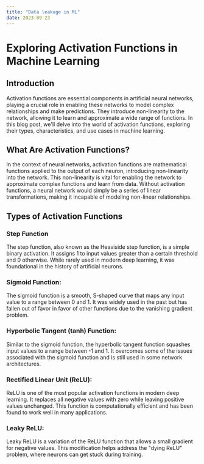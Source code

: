 ```yaml
---
title: "Data leakage in ML"
date: 2023-09-23
---
```

# Exploring Activation Functions in Machine Learning

## Introduction

Activation functions are essential components in artificial neural networks, playing a crucial role in enabling these networks to model complex relationships and make predictions. They introduce non-linearity to the network, allowing it to learn and approximate a wide range of functions. In this blog post, we'll delve into the world of activation functions, exploring their types, characteristics, and use cases in machine learning.

## What Are Activation Functions?

In the context of neural networks, activation functions are mathematical functions applied to the output of each neuron, introducing non-linearity into the network. This non-linearity is vital for enabling the network to approximate complex functions and learn from data. Without activation functions, a neural network would simply be a series of linear transformations, making it incapable of modeling non-linear relationships.

## Types of Activation Functions

### Step Function
The step function, also known as the Heaviside step function, is a simple binary activation. It assigns 1 to input values greater than a certain threshold and 0 otherwise. While rarely used in modern deep learning, it was foundational in the history of artificial neurons.

### Sigmoid Function:
The sigmoid function is a smooth, S-shaped curve that maps any input value to a range between 0 and 1. It was widely used in the past but has fallen out of favor in favor of other functions due to the vanishing gradient problem.

### Hyperbolic Tangent (tanh) Function:
Similar to the sigmoid function, the hyperbolic tangent function squashes input values to a range between -1 and 1. It overcomes some of the issues associated with the sigmoid function and is still used in some network architectures.

### Rectified Linear Unit (ReLU):
ReLU is one of the most popular activation functions in modern deep learning. It replaces all negative values with zero while leaving positive values unchanged. This function is computationally efficient and has been found to work well in many applications.

### Leaky ReLU:
Leaky ReLU is a variation of the ReLU function that allows a small gradient for negative values. This modification helps address the "dying ReLU" problem, where neurons can get stuck during training.
